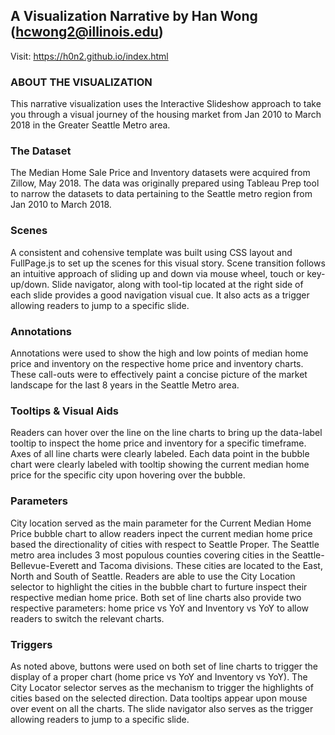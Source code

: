 ## A Visualization Narrative by Han Wong (hcwong2@illinois.edu)

Visit: https://h0n2.github.io/index.html

### ABOUT THE VISUALIZATION
This narrative visualization uses the Interactive Slideshow approach to take you through a visual journey of the housing market from Jan 2010 to March 2018 in the Greater Seattle Metro area.


### The Dataset
The Median Home Sale Price and Inventory datasets were acquired from Zillow, May 2018. The data was originally prepared using Tableau Prep tool to narrow the datasets to data pertaining to the Seattle metro region from Jan 2010 to March 2018. 

### Scenes
A consistent and cohensive template was built using CSS layout and FullPage.js to set up the scenes for this visual story. Scene transition follows an intuitive approach of sliding up and down via mouse wheel, touch or key-up/down. Slide navigator, along with tool-tip located at the right side of each slide provides a good navigation visual cue. It also acts as a trigger allowing readers to jump to a specific slide.

### Annotations
Annotations were used to show the high and low points of median home price and inventory on the respective home price and inventory charts. These call-outs were to effectively paint a concise picture of the market landscape for the last 8 years in the Seattle Metro area. 

### Tooltips & Visual Aids
Readers can hover over the line on the line charts to bring up the data-label tooltip to inspect the home price and inventory for a specific timeframe. Axes of all line charts were clearly labeled. Each data point in the bubble chart were clearly labeled with tooltip showing the current median home price for the specific city upon hovering over the bubble. 

### Parameters
City location served as the main parameter for the Current Median Home Price bubble chart to allow readers inpect the current median home price based the directionality of cities with respect to Seattle Proper. The Seattle metro area includes 3 most populous counties covering cities in the Seattle-Bellevue-Everett and Tacoma divisions. These cities are located to the East, North and South of Seattle. Readers are able to use the City Location selector to highlight the cities in the bubble chart to furture inspect their respective median home price. Both set of line charts also provide two respective parameters: home price vs YoY and Inventory vs YoY to allow readers to switch the relevant charts. 

### Triggers
As noted above, buttons were used on both set of line charts to trigger the display of a proper chart (home price vs YoY and Inventory vs YoY). The City Locator selector serves as the mechanism to trigger the highlights of cities based on the selected direction. Data tooltips appear upon mouse over event on all the charts. The slide navigator also serves as the trigger allowing readers to jump to a specific slide. 